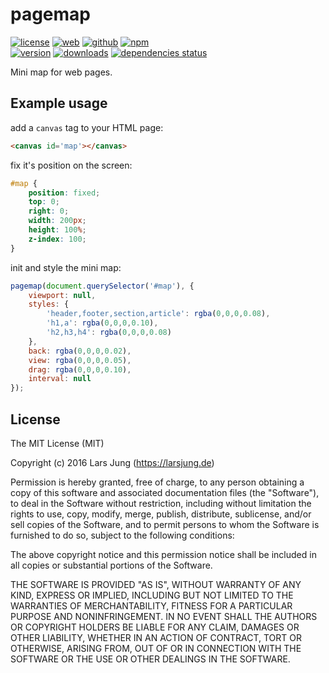 # pagemap

[![license][license-img]][github] [![web][web-img]][web] [![github][github-img]][github] [![npm][npm-img]][npm]  
[![version][npm-v-img]][npm] [![downloads][npm-dm-img]][npm] [![dependencies status][gemnasium-img]][gemnasium]

Mini map for web pages.


## Example usage

add a `canvas` tag to your HTML page:
```html
<canvas id='map'></canvas>
```

fix it's position on the screen:
```css
#map {
    position: fixed;
    top: 0;
    right: 0;
    width: 200px;
    height: 100%;
    z-index: 100;
}
```

init and style the mini map:
```js
pagemap(document.querySelector('#map'), {
    viewport: null,
    styles: {
        'header,footer,section,article': rgba(0,0,0,0.08),
        'h1,a': rgba(0,0,0,0.10),
        'h2,h3,h4': rgba(0,0,0,0.08)
    },
    back: rgba(0,0,0,0.02),
    view: rgba(0,0,0,0.05),
    drag: rgba(0,0,0,0.10),
    interval: null
});
```


## License
The MIT License (MIT)

Copyright (c) 2016 Lars Jung (https://larsjung.de)

Permission is hereby granted, free of charge, to any person obtaining a copy
of this software and associated documentation files (the "Software"), to deal
in the Software without restriction, including without limitation the rights
to use, copy, modify, merge, publish, distribute, sublicense, and/or sell
copies of the Software, and to permit persons to whom the Software is
furnished to do so, subject to the following conditions:

The above copyright notice and this permission notice shall be included in
all copies or substantial portions of the Software.

THE SOFTWARE IS PROVIDED "AS IS", WITHOUT WARRANTY OF ANY KIND, EXPRESS OR
IMPLIED, INCLUDING BUT NOT LIMITED TO THE WARRANTIES OF MERCHANTABILITY,
FITNESS FOR A PARTICULAR PURPOSE AND NONINFRINGEMENT. IN NO EVENT SHALL THE
AUTHORS OR COPYRIGHT HOLDERS BE LIABLE FOR ANY CLAIM, DAMAGES OR OTHER
LIABILITY, WHETHER IN AN ACTION OF CONTRACT, TORT OR OTHERWISE, ARISING FROM,
OUT OF OR IN CONNECTION WITH THE SOFTWARE OR THE USE OR OTHER DEALINGS IN
THE SOFTWARE.


[web]: https://larsjung.de/pagemap/
[github]: https://github.com/lrsjng/pagemap
[npm]: https://www.npmjs.org/package/pagemap
[gemnasium]: https://gemnasium.com/lrsjng/pagemap

[license-img]: https://img.shields.io/badge/license-MIT-a0a060.svg?style=flat-square
[web-img]: https://img.shields.io/badge/web-larsjung.de/pagemap-a0a060.svg?style=flat-square
[github-img]: https://img.shields.io/badge/github-lrsjng/pagemap-a0a060.svg?style=flat-square
[npm-img]: https://img.shields.io/badge/npm-pagemap-a0a060.svg?style=flat-square

[npm-v-img]: https://img.shields.io/npm/v/pagemap.svg?style=flat-square
[npm-dm-img]: https://img.shields.io/npm/dm/pagemap.svg?style=flat-square
[gemnasium-img]: https://img.shields.io/gemnasium/lrsjng/pagemap.svg?style=flat-square
